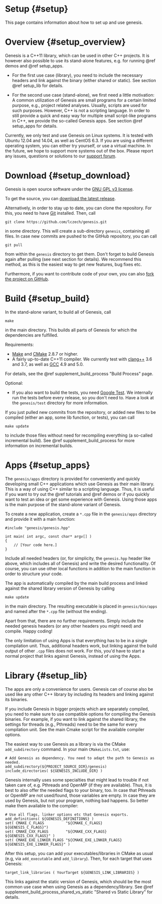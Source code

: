 Setup {#setup}
============

This page contains information about how to set up and use genesis.

# Overview {#setup_overview}

<!--
The functionality of genesis can be used in two ways:

 *  As a C++ library.
 *  As a Python module.
-->

Genesis is a C++11 library, which can be used in other C++ projects. It is however also possible
to use its stand-alone features, e.g. for running @ref demos and @ref setup_apps.

 *  For the first use case (library), you need to include the necessary headers and link against the
    binary (either shared or static). See section @ref setup_lib for details.

 *  For the second use case (stand-alone), we first need a little motivation:
    A common utilization of Genesis are small programs for a certain limited purpose, e.g., project
    related analyses. Usually, scripts are used for such purposes. However, C++ is not a scripting
    language. In order to still provide a quick and easy way for multiple small script-like programs
    in C++, we provide the so-called Genesis apps. See section @ref setup_apps for details.

<!--
In addition to C++, the classes and functions are (mostly) exported to Python. The Genesis module
can be imported and used as any other Python module. See section @ref setup_python.
-->

Currently, we only test and use Genesis on Linux systems. It is tested with Ubuntu 12.04 and 14.04,
as well as CentOS 6.3. If you are using a different operating system, you can either try yourself,
or use a virtual machine. In the future, we hope to support more systems out of the box.
Please report any issues, questions or solutions to our
[support forum](http://support.genesis-lib.org/).

# Download {#setup_download}

Genesis is open source software under the [GNU GPL v3 license](http://www.gnu.org/licenses/gpl.html).

To get the source, you can [download the latest release](https://github.com/lczech/genesis/releases).

Alternatively, in order to stay up to date, you can clone the repository. For this, you need to have
[Git](https://git-scm.com/) installed. Then, call

    git clone https://github.com/lczech/genesis.git

in some directory. This will create a sub-directory `genesis`, containing all files. In case new
commits are pushed to the GitHub repository, you can call

    git pull

from within the `genesis` directory to get them. Don't forget to build Genesis again after pulling
(see next section for details).
We recommend this method, as this is the easiest way to get new features, bug fixes etc.

Furthermore, if you want to contribute code of your own, you can also
[fork the project on GitHub](https://github.com/lczech/genesis).

# Build {#setup_build}

In the stand-alone variant, to build all of Genesis, call

    make

in the main directory. This builds all parts of Genesis for which the dependencies are fulfilled.

Requirements:

 *  [Make](https://www.gnu.org/software/make/) and [CMake](https://cmake.org/) 2.8.7 or higher.
 *  A fairly up-to-date C++11 compiler. We currently test with [clang++](http://clang.llvm.org/)
    3.6 and 3.7, as well as [GCC](https://gcc.gnu.org/) 4.9 and 5.0.

<!-- The requirements are of course also needed when using Genesis as a library. -->
For details, see the @ref supplement_build_process "Build Process" page.

Optional:

<!--
 *  The Python module requires [Boost Python](www.boost.org/doc/libs/release/libs/python/)
    1.41 or higher. Frankly, this is a huge requirement, but currently this is the way it is.
    You might need to compile Boost Python with the `-fPIC` flag to work properly.

    To build the Python module, you need CMake 2.8.12 or higher.
-->
 *  If you also want to build the tests, you need [Google Test](https://github.com/google/googletest).
    We internally run the tests before every release, so you don't need to. Have a look at the
    `genesis/test` directory for more information.

If you just pulled new commits from the repository, or added new files to be compiled
(either an app, some lib function, <!--Python bindings,--> or tests), you can call

    make update

to include those files without need for recompiling everything (a so-called incremental build).
See @ref supplement_build_process for more information on incremental builds.

# Apps {#setup_apps}

The `genesis/apps` directory is provided for conveniently and quickly developing small C++ applications
which use Genesis as their main library. This is a way of using C++ similar to a scripting language.
Thus, it is useful if you want to try out the @ref tutorials and @ref demos or if you quickly want
to test an idea or get some experience with Genesis. Using those apps is the main purpose
of the stand-alone variant of Genesis.

<!--
Reasons to use this method (instead of the genesis Python bindings) include:

 *  If you want to try out the @ref tutorials and @ref demos.
 *  If you quickly want to test an idea or get some experience with genesis.
 *  If Boost Python is not available on your target system.
 *  If not all needed functions of genesis are exported to Python (yet).
 *  If you simply feel more comfortable developing in C++ than in Python.
-->

To create a new application, create a `*.cpp` file in the `genesis/apps` directory and provide it
with a main function:

~~~{.cpp}
#include "genesis/genesis.hpp"

int main( int argc, const char* argv[] )
{
	// [Your code here.]
}
~~~

Include all needed headers (or, for simplicity, the `genesis.hpp` header like above, which includes
all of Genesis) and write the desired functionality. Of course, you can use other local functions
in addition to the main function in order to structure your code.

The app is automatically compiled by the main build process and linked against the shared library
version of Genesis by calling

    make update

in the main directory. The resulting executable is placed in `genesis/bin/apps` and named after the
`*.cpp` file (without the ending).

Apart from that, there are no further requirements. Simply include the needed genesis headers (or
any other headers you might need) and compile. Happy coding!

The only limitation of using Apps is that everything has to be in a single compilation unit.
Thus, additional headers work, but linking against the build output of other `.cpp` files does not
work. For this, you'd have to start a normal project that links against Genesis, instead of using
the Apps.

# Library {#setup_lib}

The apps are only a convenience for users. Genesis can of course also be used like any
other C++ library by including its headers and linking against its binaries.

If you include Genesis in bigger projects which are separately compiled, you need to make sure to
use compatible options for compiling the Genesis binaries. For example, if you want to link against
the shared library, the settings for threads (e.g., Pthreads) need to be the same for every
compilation unit. See the main Cmake script for the available compiler options.

The easiest way to use Genesis as a library is via the CMake `add_subdirectory` command. In your
main `CMakeLists.txt`, use:

~~~{.cmake}
# Add Genesis as dependency. You need to adapt the path to Genesis as needed.
add_subdirectory(${PROJECT_SOURCE_DIR}/genesis)
include_directories( ${GENESIS_INCLUDE_DIR} )
~~~

Genesis internally uses some specialties that might lead to trouble if not taken care of,
e.g. Pthreads and OpenMP (if they are available). Thus, it is best to also offer the needed flags to
your binary, too. In case that Pthreads or OpenMP are not used/found, those variables are empty.
In case they are used by Genesis, but not your program, nothing bad happens.
So better make them available to the compiler:

~~~{.cmake}
# Use all flags, linker options etc that Genesis exports.
add_definitions( ${GENESIS_DEFINITIONS} )
set( CMAKE_C_FLAGS          "${CMAKE_C_FLAGS}          ${GENESIS_C_FLAGS}")
set( CMAKE_CXX_FLAGS        "${CMAKE_CXX_FLAGS}        ${GENESIS_CXX_FLAGS}" )
set( CMAKE_EXE_LINKER_FLAGS "${CMAKE_EXE_LINKER_FLAGS} ${GENESIS_EXE_LINKER_FLAGS}" )
~~~

After this setup, you can add your executables/libraries in CMake as usual (e.g, via
`add_executable` and `add_library`). Then, for each target that uses Genesis:

~~~{.cmake}
target_link_libraries ( YourTarget ${GENESIS_LINK_LIBRARIES} )
~~~

This links against the static version of Genesis, which should be the most common use case when
using Genesis as a dependency/library.
See @ref supplement_build_process_shared_vs_static "Shared vs Static Library" for details.

<!--
# Python {#setup_python}

For users who are more comfortable to develop in Python, we also offer a Python interface.
The module file is created using [Boost Python](www.boost.org/doc/libs/release/libs/python/),
see @ref setup_build for details.

After building, the module file is located at `genesis/bin/python/genesis.so`. According to
[the Python documentation](https://docs.python.org/2/tutorial/modules.html#the-module-search-path),
there are several ways to make the module available:

 *  Copy or create a link to the module into the directory that contains the scripts you want to run.
    For example, call

        ln -s path/to/genesis/bin/python/genesis.so .

    in that directory. Mind the dot at the end of that line.
 *  Extend the environment variable `PYTHONPATH`. For example, in your terminal configuration,
    add the line

        export PYTHONPATH+="path/to/genesis/bin/python/"

    On Ubuntu systems, this configuration file is usually located at `/home/user/.bashrc`.

You can test whether or not the module is available for import in Python with

~~~{.py}
import genesis
print genesis.utils.genesis_header()
~~~

We recommend to use an interactive Python shell like [IPython](https://ipython.org/) or
[bpython](http://bpython-interpreter.org/) in order to discover the functionality of Genesis.

**Important remark:** At the moment, most, but not all functionality of Genesis is exported to
Python. This is mainly due to the fact that the library is developed by a C++ advocate. Well, also
because there are some limits for the interoperability between Python and C++, e.g., regarding C++
concepts like streams, const correctness and templates. This make exporting certain functions
more difficult than others.

If you find yourself in need of a function of Genesis that is not yet available via the Python
interface, please
[open an issue on our GitHub page](https://github.com/lczech/genesis/issues). This helps us in
prioritizing the most needed aspects.
-->
